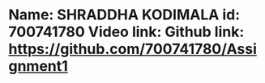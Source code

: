 # Name: SHRADDHA KODIMALA id: 700741780 Video link: Github link: https://github.com/700741780/Assignment1
